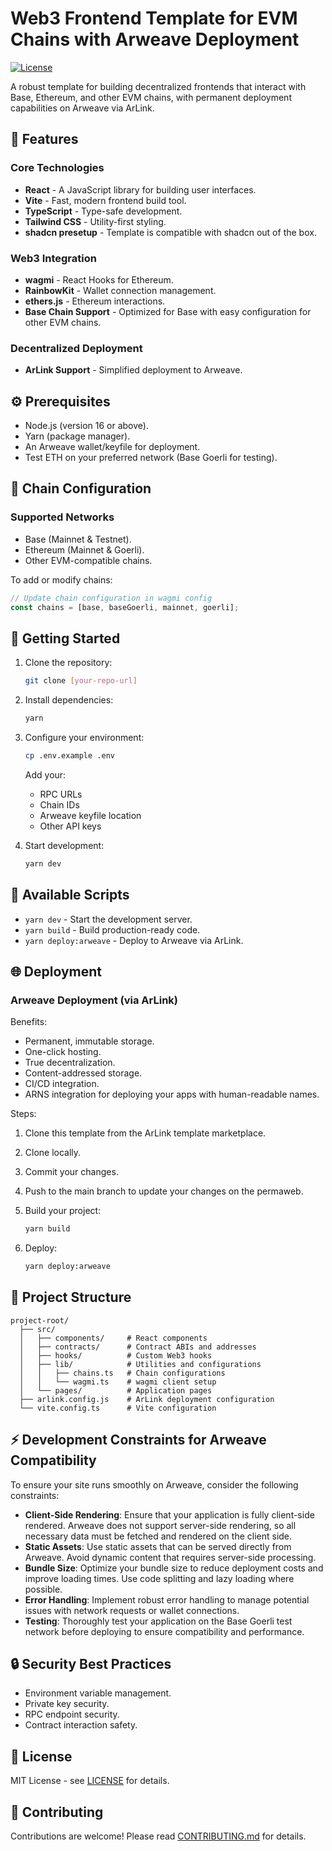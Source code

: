 # Web3 Frontend Template for EVM Chains with Arweave Deployment

[![License](https://img.shields.io/badge/license-MIT-blue.svg)](LICENSE)

A robust template for building decentralized frontends that interact with Base, Ethereum, and other EVM chains, with permanent deployment capabilities on Arweave via ArLink.

## 🎉 Features

### Core Technologies
- **React** - A JavaScript library for building user interfaces.
- **Vite** - Fast, modern frontend build tool.
- **TypeScript** - Type-safe development.
- **Tailwind CSS** - Utility-first styling.
- **shadcn presetup** - Template is compatible with shadcn out of the box.

### Web3 Integration
- **wagmi** - React Hooks for Ethereum.
- **RainbowKit** - Wallet connection management.
- **ethers.js** - Ethereum interactions.
- **Base Chain Support** - Optimized for Base with easy configuration for other EVM chains.

### Decentralized Deployment
- **ArLink Support** - Simplified deployment to Arweave.

## ⚙️ Prerequisites

- Node.js (version 16 or above).
- Yarn (package manager).
- An Arweave wallet/keyfile for deployment.
- Test ETH on your preferred network (Base Goerli for testing).

## 🔗 Chain Configuration

### Supported Networks
- Base (Mainnet & Testnet).
- Ethereum (Mainnet & Goerli).
- Other EVM-compatible chains.

To add or modify chains:

```typescript
// Update chain configuration in wagmi config
const chains = [base, baseGoerli, mainnet, goerli];
```

## 🚀 Getting Started

1. Clone the repository:
   ```bash
   git clone [your-repo-url]
   ```

2. Install dependencies:
   ```bash
   yarn
   ```

3. Configure your environment:
   ```bash
   cp .env.example .env
   ```
   Add your:
   - RPC URLs
   - Chain IDs
   - Arweave keyfile location
   - Other API keys

4. Start development:
   ```bash
   yarn dev
   ```

## 📜 Available Scripts

- `yarn dev` - Start the development server.
- `yarn build` - Build production-ready code.
- `yarn deploy:arweave` - Deploy to Arweave via ArLink.

## 🌐 Deployment

### Arweave Deployment (via ArLink)

Benefits:
- Permanent, immutable storage.
- One-click hosting.
- True decentralization.
- Content-addressed storage.
- CI/CD integration.
- ARNS integration for deploying your apps with human-readable names.

Steps:
1. Clone this template from the ArLink template marketplace.
2. Clone locally.
3. Commit your changes.
4. Push to the main branch to update your changes on the permaweb.

5. Build your project:
   ```bash
   yarn build
   ```

6. Deploy:
   ```bash
   yarn deploy:arweave
   ```

## 📂 Project Structure

```
project-root/
  ├── src/
  │   ├── components/     # React components
  │   ├── contracts/      # Contract ABIs and addresses
  │   ├── hooks/          # Custom Web3 hooks
  │   ├── lib/            # Utilities and configurations
  │   │   ├── chains.ts   # Chain configurations
  │   │   └── wagmi.ts    # wagmi client setup
  │   └── pages/          # Application pages
  ├── arlink.config.js    # ArLink deployment configuration
  └── vite.config.ts      # Vite configuration
```

## ⚡ Development Constraints for Arweave Compatibility

To ensure your site runs smoothly on Arweave, consider the following constraints:

- **Client-Side Rendering**: Ensure that your application is fully client-side rendered. Arweave does not support server-side rendering, so all necessary data must be fetched and rendered on the client side.
- **Static Assets**: Use static assets that can be served directly from Arweave. Avoid dynamic content that requires server-side processing.
- **Bundle Size**: Optimize your bundle size to reduce deployment costs and improve loading times. Use code splitting and lazy loading where possible.
- **Error Handling**: Implement robust error handling to manage potential issues with network requests or wallet connections.
- **Testing**: Thoroughly test your application on the Base Goerli test network before deploying to ensure compatibility and performance.

## 🔒 Security Best Practices

- Environment variable management.
- Private key security.
- RPC endpoint security.
- Contract interaction safety.

## 📄 License

MIT License - see [LICENSE](LICENSE) for details.

## 🤝 Contributing

Contributions are welcome! Please read [CONTRIBUTING.md](CONTRIBUTING.md) for details.
